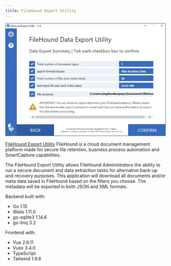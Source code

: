 ```yaml
---
title: FileHound Export Utility
---
```


![FileHound Export Utility](../../../../assets/showcase-images/filehound.webp)

[FileHound Export Utility](https://www.filehound.co.uk/) FileHound is a cloud
document management platform made for secure file retention, business process
automation and SmartCapture capabilities.

The FileHound Export Utility allows FileHound Administrators the ability to run
a secure document and data extraction tasks for alternative back-up and recovery
purposes. This application will download all documents and/or meta data saved in
FileHound based on the filters you choose. The metadata will be exported in both
JSON and XML formats.

Backend built with:

- Go 1.15
- Wails 1.11.0
- go-sqlite3 1.14.6
- go-linq 3.2

Frontend with:

- Vue 2.6.11
- Vuex 3.4.0
- TypeScript
- Tailwind 1.9.6
